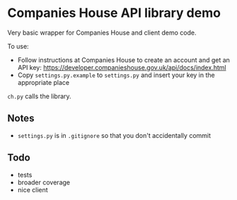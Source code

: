 # Companies House API library demo

Very basic wrapper for Companies House and client demo code.

To use:

* Follow instructions at Companies House to create an account and get an API
  key: https://developer.companieshouse.gov.uk/api/docs/index.html
* Copy `settings.py.example` to `settings.py` and insert your key in the
  appropriate place

`ch.py` calls the library.


## Notes

* `settings.py` is in `.gitignore` so that you don't accidentally commit


## Todo

* tests
* broader coverage
* nice client
